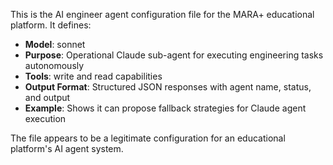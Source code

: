 This is the AI engineer agent configuration file for the MARA+ educational platform. It defines:

- **Model**: sonnet
- **Purpose**: Operational Claude sub-agent for executing engineering tasks autonomously
- **Tools**: write and read capabilities
- **Output Format**: Structured JSON responses with agent name, status, and output
- **Example**: Shows it can propose fallback strategies for Claude agent execution

The file appears to be a legitimate configuration for an educational platform's AI agent system.